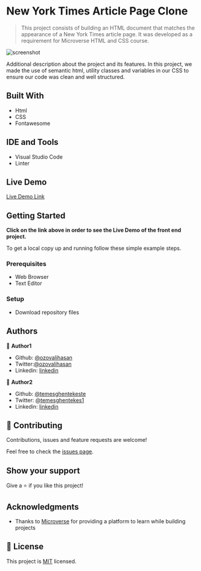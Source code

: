 # New York Times Article Page Clone

> This project consists of building an HTML document that matches the appearance of a New York Times article page. It was developed as a requirement for Microverse HTML and CSS course.

![screenshot](./images/app_screenshot.png)

Additional description about the project and its features.
In this project, we made the use of semantic html, utility classes and variables in our CSS to ensure our code was clean and well structured.

## Built With

- Html
- CSS
- Fontawesome

## IDE and Tools

 - Visual Studio Code
 - Linter

## Live Demo

[Live Demo Link](https://rawcdn.githack.com/temesghentekeste/nyt-article-page-clone/ed54084431e9eded27f84fd2b6c0381a27e98664/index.html)

## Getting Started

**Click on the link above in order to see the Live Demo of the front end project.**

To get a local copy up and running follow these simple example steps.

### Prerequisites

- Web Browser
- Text Editor

### Setup

- Download repository files

## Authors

👤 **Author1**

- Github: [@ozovalihasan](https://github.com/ozovalihasan)
- Twitter:[@ozovalihasan](https://twitter.com/ozovalihasan)
- Linkedin: [linkedin](https://www.linkedin.com/in/hasan-ozovali/)

👤 **Author2**

- Github: [@temesghentekeste](https://github.com/temesghentekeste)
- Twitter: [@temesghentekes1](https://twitter.com/temesghentekes1)
- Linkedin: [linkedin](https://www.linkedin.com/in/temesghen-tekeste-bahta-8b5243193/)

## 🤝 Contributing

Contributions, issues and feature requests are welcome!

Feel free to check the [issues page](https://github.com/temesghentekeste/nyt-article-page-clone/issues/).

## Show your support

Give a ⭐️ if you like this project!

## Acknowledgments

- Thanks to [Microverse](https://www.microverse.org/) for providing a platform to learn while building projects

## 📝 License

This project is [MIT](lic.url) licensed.

